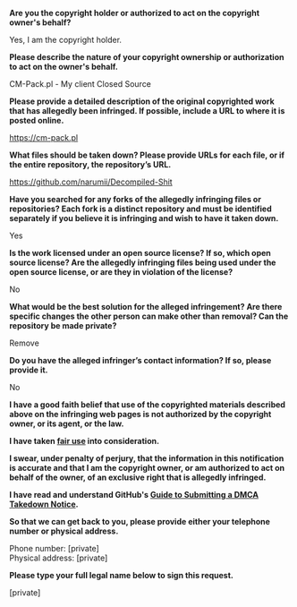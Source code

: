 **Are you the copyright holder or authorized to act on the copyright owner's behalf?**

Yes, I am the copyright holder.

**Please describe the nature of your copyright ownership or authorization to act on the owner's behalf.**

CM-Pack.pl - My client Closed Source

**Please provide a detailed description of the original copyrighted work that has allegedly been infringed. If possible, include a URL to where it is posted online.**

https://cm-pack.pl

**What files should be taken down? Please provide URLs for each file, or if the entire repository, the repository’s URL.**

https://github.com/narumii/Decompiled-Shit

**Have you searched for any forks of the allegedly infringing files or repositories? Each fork is a distinct repository and must be identified separately if you believe it is infringing and wish to have it taken down.**

Yes

**Is the work licensed under an open source license? If so, which open source license? Are the allegedly infringing files being used under the open source license, or are they in violation of the license?**

No

**What would be the best solution for the alleged infringement? Are there specific changes the other person can make other than removal? Can the repository be made private?**

Remove

**Do you have the alleged infringer’s contact information? If so, please provide it.**

No

**I have a good faith belief that use of the copyrighted materials described above on the infringing web pages is not authorized by the copyright owner, or its agent, or the law.**

**I have taken <a href="https://www.lumendatabase.org/topics/22">fair use</a> into consideration.**

**I swear, under penalty of perjury, that the information in this notification is accurate and that I am the copyright owner, or am authorized to act on behalf of the owner, of an exclusive right that is allegedly infringed.**

**I have read and understand GitHub's <a href="https://docs.github.com/articles/guide-to-submitting-a-dmca-takedown-notice/">Guide to Submitting a DMCA Takedown Notice</a>.**

**So that we can get back to you, please provide either your telephone number or physical address.**

Phone number: [private]  
Physical address: [private]   

**Please type your full legal name below to sign this request.**

[private]
